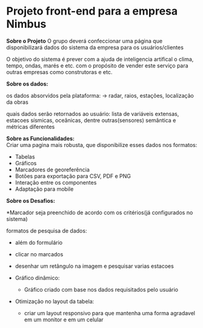 <h1>Projeto front-end para a empresa Nimbus</h1>

**Sobre o Projeto**
O grupo deverá confeccionar uma página que disponibilizará dados do sistema da empresa para os usuários/clientes

O objetivo do sistema é prever com a ajuda de inteligencia artifical o clima, tempo, ondas, marés e etc. 
com o propósito de vender este serviço para outras empresas como construtoras e etc.

**Sobre os dados:**

os dados absorvidos pela plataforma:
  -> radar, raios, estações, localização da obras

quais dados serão retornados ao usuário:
  lista de variáveis extensas, estacoes sísmicas, oceânicas, dentre outras(sensores)
  semântica e métricas diferentes

**Sobre as Funcionalidades:** <br>
 Criar uma pagina mais robusta, que disponibilize esses dados nos formatos:
  * Tabelas
  * Gráficos
  * Marcadores de georeferência
  * Botões para exportação para CSV, PDF e PNG
  * Interação entre os componentes
  * Adaptação para mobile

**Sobre os Desafios:**

 *Marcador seja preenchido de acordo com os critérios(já configurados no sistema)

 formatos de pesquisa de dados:
  * além do formulário
  * clicar no marcados
  * desenhar um retângulo na imagem e pesquisar varias estacoes

 * Gráfico dinâmico:
   * Gráfico criado com base nos dados requisitados pelo usuário

 * Otimização no layout da tabela:
   * criar um layout responsivo para que mantenha uma forma agradavel em um monitor e em um celular
